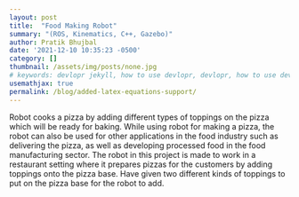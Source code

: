 ```yaml
---
layout: post
title:  "Food Making Robot"
summary: "(ROS, Kinematics, C++, Gazebo)"
author: Pratik Bhujbal
date: '2021-12-10 10:35:23 -0500'
category: []
thumbnail: /assets/img/posts/none.jpg
# keywords: devlopr jekyll, how to use devlopr, devlopr, how to use devlopr-jekyll, devlopr-jekyll tutorial,best jekyll themes
usemathjax: true
permalink: /blog/added-latex-equations-support/
---
```

Robot cooks a pizza by adding different types of toppings on the pizza which will be ready for baking. While using robot for making a pizza, the robot can also be used for other applications in the food industry such as delivering the pizza, as well as developing processed food in the food manufacturing sector.
The robot in this project is made to work in a restaurant setting where it prepares pizzas for the customers by adding toppings onto the pizza base. Have given two different kinds of toppings to put on the pizza base for the robot to add.
